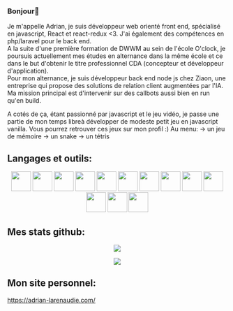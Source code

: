 ### Bonjour👋

<p>Je m'appelle Adrian, je suis développeur web orienté front end, spécialisé en javascript, React et react-redux <3.
 J'ai également des compétences en php/laravel pour le back end.
</br>
A la suite d'une première formation de DWWM au sein de l'école O'clock, je poursuis actuellement mes études en alternance dans la même école et ce dans le but d'obtenir le titre professionnel CDA (concepteur et développeur d'application).
</br>
Pour mon alternance, je suis développeur back end node js chez Ziaon, une entreprise qui propose des solutions de relation client augmentées par l'IA.
Ma mission principal est d'intervenir sur des callbots aussi bien en run qu'en build.
 
A cotés de ça, étant passionné par javascript et le jeu vidéo, je passe une partie de mon temps libreà développer de modeste petit jeu en javascript vanilla.
Vous pourrez retrouver ces jeux sur mon profil :)
 Au menu:
 -> un jeu de mémoire
 -> un snake
 -> un tétris
</p>

## Langages et outils:

<p align="center">
 <img style="width:45px;" src="https://cdn.jsdelivr.net/gh/devicons/devicon/icons/vscode/vscode-original.svg" />
 <img style="width:45px;" src="https://cdn.jsdelivr.net/gh/devicons/devicon/icons/html5/html5-original.svg" />
 <img style="width:45px;" src="https://cdn.jsdelivr.net/gh/devicons/devicon/icons/css3/css3-original.svg" />
 <img style="width:45px;" src="https://cdn.jsdelivr.net/gh/devicons/devicon/icons/javascript/javascript-plain.svg" />
 <img style="width:45px;" src="https://cdn.jsdelivr.net/gh/devicons/devicon/icons/mysql/mysql-original-wordmark.svg" />
 <img style="width:45px;" src="https://cdn.jsdelivr.net/gh/devicons/devicon/icons/git/git-original.svg" />           
 <img style="width:45px;" src="https://cdn.jsdelivr.net/gh/devicons/devicon/icons/php/php-plain.svg" />
 <img style="width:45px;" src="https://cdn.jsdelivr.net/gh/devicons/devicon/icons/bootstrap/bootstrap-original.svg" />
 <img style="width:45px;" src="https://cdn.jsdelivr.net/gh/devicons/devicon/icons/sass/sass-original.svg" />
 <img style="width:45px;" src="https://cdn.jsdelivr.net/gh/devicons/devicon/icons/react/react-original-wordmark.svg" />
 <img style="width:45px;" src="https://cdn.jsdelivr.net/gh/devicons/devicon/icons/redux/redux-original.svg" />
 <img style="width:45px;" src="https://cdn.jsdelivr.net/gh/devicons/devicon/icons/nodejs/nodejs-original.svg" />
 <img style="width:45px;" src="https://cdn.jsdelivr.net/gh/devicons/devicon/icons/laravel/laravel-plain-wordmark.svg" />  
</p>

## Mes stats github:
         
<p align="center">
  <a href="https://github.com/anuraghazra/github-readme-stats">
    <img align="center" src="https://github-readme-stats.vercel.app/api?username=Adrian-Larenaudie&count_private=true&show_icons=true&theme=synthwave">
  </a>
</p>    

<p align="center">
  <a href="https://github.com/adrian-larenaudie/github-readme-stats">
    <img align="center" src="https://github-readme-stats.vercel.app/api/top-langs/?username=Adrian-Larenaudie&theme=dark&count_private=true&show_icons=true&langs_count=10&layout=compact">
  </a>
</p>

## Mon site personnel:

https://adrian-larenaudie.com/
